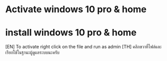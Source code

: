 # Activate windows 10 pro & home
# install windows 10 pro & home

[EN] To activate right click on the file and run as admin [TH] คลิกขวาที่ไฟล์และเรียกใช้ในฐานะผู้ดูแลระบบนะครับ
